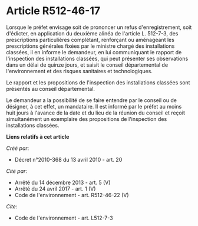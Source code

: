 # Article R512-46-17

Lorsque le préfet envisage soit de prononcer un refus d'enregistrement, soit d'édicter, en application du deuxième alinéa de
l'article L. 512-7-3, des prescriptions particulières complétant, renforçant ou aménageant les prescriptions générales fixées
par le ministre chargé des installations classées, il en informe le demandeur, en lui communiquant le rapport de l'inspection
des installations classées, qui peut présenter ses observations dans un délai de quinze jours, et saisit le conseil
départemental de l'environnement et des risques sanitaires et technologiques.

Le rapport et les propositions de l'inspection des installations classées sont présentés au conseil départemental.

Le demandeur a la possibilité de se faire entendre par le conseil ou de désigner, à cet effet, un mandataire. Il est informé
par le préfet au moins huit jours à l'avance de la date et du lieu de la réunion du conseil et reçoit simultanément un
exemplaire des propositions de l'inspection des installations classées.

**Liens relatifs à cet article**

_Créé par_:

  - Décret n°2010-368 du 13 avril 2010 - art. 20

_Cité par_:

  - Arrêté du 14 décembre 2013 - art. 5 (V)
  - Arrêté du 24 avril 2017 - art. 1 (V)
  - Code de l'environnement - art. R512-46-22 (V)

_Cite_:

  - Code de l'environnement - art. L512-7-3
